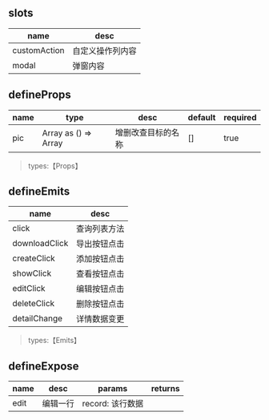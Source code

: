 ## slots

| name | desc |
| ---- | ---- |
| customAction | 自定义操作列内容 |
| modal | 弹窗内容 |

## defineProps

| name | type | desc | default | required |
| ---- | ---- | ---- | ------- | -------- |
| pic | Array as () => Array<string> | 增删改查目标的名称 | [] | true |

> types:【Props】

## defineEmits

| name | desc |
| ---- | ---- |
| click | 查询列表方法 |
| downloadClick | 导出按钮点击 |
| createClick | 添加按钮点击 |
| showClick | 查看按钮点击 |
| editClick | 编辑按钮点击 |
| deleteClick | 删除按钮点击 |
| detailChange | 详情数据变更 |

> types:【Emits】

## defineExpose

| name | desc | params | returns |
| ---- | ---- | ------ | ------- |
| edit | 编辑一行 | record: 该行数据 |  |
